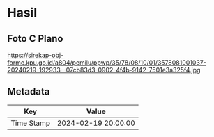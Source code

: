 # Hasil

## Foto C Plano

https://sirekap-obj-formc.kpu.go.id/a804/pemilu/ppwp/35/78/08/10/01/3578081001037-20240219-192933--07cb83d3-0902-4f4b-9142-7501e3a325f4.jpg


## Metadata

| Key        | Value               |
| ---------- | ------------------- |
| Time Stamp | 2024-02-19 20:00:00 |



